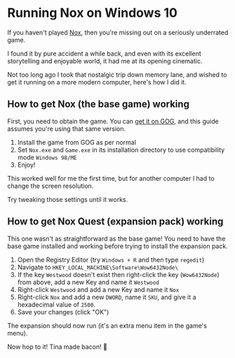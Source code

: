 # Running Nox on Windows 10

If you haven't played [Nox](https://en.wikipedia.org/wiki/Nox_(video_game)), then you're missing out on a seriously underrated game.

I found it by pure accident a while back, and even with its excellent storytelling and enjoyable world, it had me at its opening cinematic.

Not too long ago I took that nostalgic trip down memory lane, and wished to get it running on a more modern computer, here's how I did it.

## How to get Nox (the base game) working

First, you need to obtain the game. You can [get it on GOG](https://www.gog.com/game/nox), and this guide assumes you're using that same version.

1. Install the game from GOG as per normal
2. Set `Nox.exe` and `Game.exe` in its installation directory to use compatibility mode `Windows 98/ME`
3. Enjoy!

<div class="warning">
This worked well for me the first time, but for another computer I had to change the screen resolution.

Try tweaking those settings until it works.
</div>

## How to get Nox Quest (expansion pack) working

This one wasn't as straightforward as the base game! You need to have the base game installed and working before trying to install the expansion pack.

1. Open the Registry Editor (try `Windows + R` and then type `regedit`)
2. Navigate to `HKEY_LOCAL_MACHINE\Software\Wow6432Node\`
3. If the key `Westwood` doesn't exist then right-click the key (`Wow6432Node`) from above, add a new Key and name it `Westwood`
4. Right-click `Westwood` and add a new Key and name it `Nox`
5. Right-click `Nox` and add a new `DWORD`, name it `SKU`, and give it a hexadecimal value of `2500`.
6. Save your changes (click "OK")

The expansion should now run (it's an extra menu item in the game's menu).

Now hop to it! Tina made bacon! 🥓
